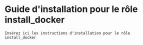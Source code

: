 <h1>Guide d'installation pour le rôle install_docker</h1>
<pre><code>Insérez ici les instructions d'installation pour le rôle install_docker
</code></pre>
